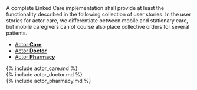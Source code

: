 
  <div xmlns="http://www.w3.org/1999/xhtml" class="container"> 
   A complete Linked Care implementation shall provide at least the functionality described in the following collection of user stories. In the user stories for actor care, we differentiate between mobile and stationary care, but mobile caregivers can of course also place collective orders for several patients. 
    <ul class="nav nav-tabs">
        <li class="active"><a data-toggle="tab" href="#actor-care">Actor <strong>Care</strong></a></li>
        <li><a data-toggle="tab" href="#actor-doctor">Actor <strong>Doctor</strong></a></li>
        <li><a data-toggle="tab" href="#actor-pharmacy">Actor <strong>Pharmacy</strong></a></li>
    </ul>
    <div class="tab-content">
        <div id="actor-care" class="tab-pane fade in active">
            {% include actor_care.md %}
        </div>
        <div id="actor-doctor" class="tab-pane fade">
           {% include actor_doctor.md %}
        </div>
        <div id="actor-pharmacy" class="tab-pane fade">
          {% include actor_pharmacy.md %}
        </div>
    </div>
</div>